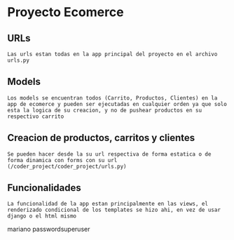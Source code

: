 # Proyecto Ecomerce

## URLs
    Las urls estan todas en la app principal del proyecto en el archivo urls.py
## Models
    Los models se encuentran todos (Carrito, Productos, Clientes) en la app de ecomerce y pueden ser ejecutadas en cualquier orden ya que solo esta la logica de su creacion, y no de pushear productos en su respectivo carrito
## Creacion de productos, carritos y clientes
    Se pueden hacer desde la su url respectiva de forma estatica o de forma dinamica con forms con su url (/coder_project/coder_project/urls.py)
## Funcionalidades
    La funcionalidad de la app estan principalmente en las views, el renderizado condicional de los templates se hizo ahi, en vez de usar django o el html mismo

mariano
passwordsuperuser
     

